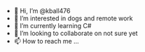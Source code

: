 - 👋 Hi, I’m @kball476
- 👀 I’m interested in dogs and remote work
- 🌱 I’m currently learning C#
- 💞️ I’m looking to collaborate on not sure yet
- 📫 How to reach me ...

<!---
kball476/kball476 is a ✨ special ✨ repository because its `README.md` (this file) appears on your GitHub profile.
You can click the Preview link to take a look at your changes.
--->
